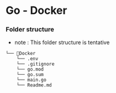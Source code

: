 # Go - Docker


### Folder structure

- note : This folder structure is tentative
```
└── 📁Docker
    └── .env
    └── .gitignore
    └── go.mod
    └── go.sum
    └── main.go
    └── Readme.md   
```